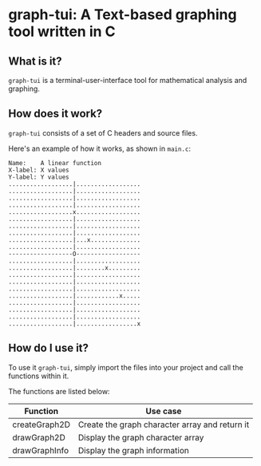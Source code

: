 # graph-tui: A Text-based graphing tool written in C

## What is it?

`graph-tui` is a terminal-user-interface tool for mathematical analysis and graphing.

## How does it work?

`graph-tui` consists of a set of C headers and source files.

Here's an example of how it works, as shown in `main.c`:

```
Name:    A linear function
X-label: X values
Y-label: Y values
..................|..................
..................|..................
..................|..................
..................|..................
..................x..................
..................|..................
..................|..................
..................|..................
..................|...x..............
..................|..................
------------------O------------------
..................|..................
..................|........x.........
..................|..................
..................|..................
..................|..................
..................|............x.....
..................|..................
..................|..................
..................|..................
..................|.................x
```

## How do I use it?

To use it `graph-tui`, simply import the files into your project and call the functions within it.

The functions are listed below:

| Function      | Use case                                       |
| ------------- | ---------------------------------------------- |
| createGraph2D | Create the graph character array and return it |
| drawGraph2D   | Display the graph character array              |
| drawGraphInfo | Display the graph information                  |
